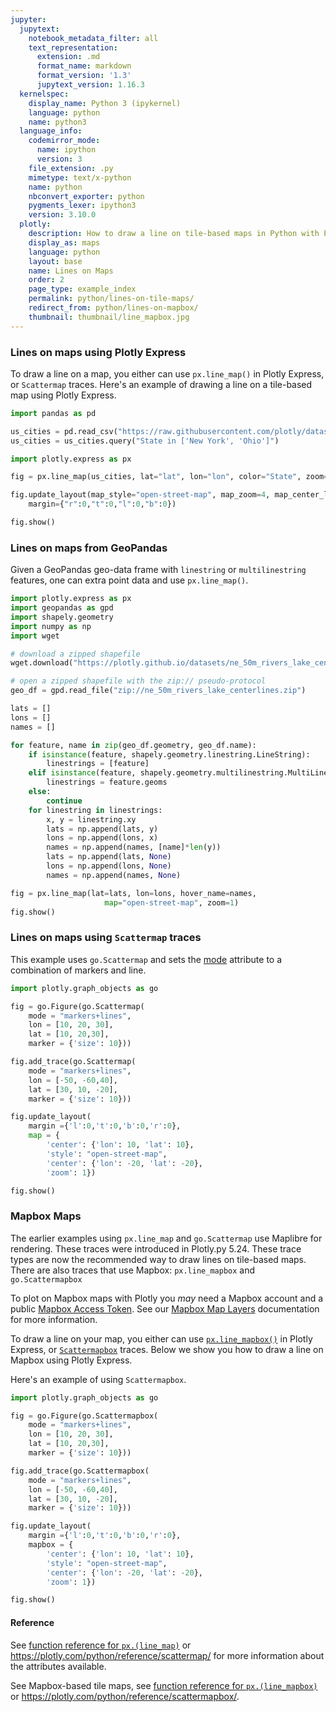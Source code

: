 ```yaml
---
jupyter:
  jupytext:
    notebook_metadata_filter: all
    text_representation:
      extension: .md
      format_name: markdown
      format_version: '1.3'
      jupytext_version: 1.16.3
  kernelspec:
    display_name: Python 3 (ipykernel)
    language: python
    name: python3
  language_info:
    codemirror_mode:
      name: ipython
      version: 3
    file_extension: .py
    mimetype: text/x-python
    name: python
    nbconvert_exporter: python
    pygments_lexer: ipython3
    version: 3.10.0
  plotly:
    description: How to draw a line on tile-based maps in Python with Plotly.
    display_as: maps
    language: python
    layout: base
    name: Lines on Maps
    order: 2
    page_type: example_index
    permalink: python/lines-on-tile-maps/
    redirect_from: python/lines-on-mapbox/
    thumbnail: thumbnail/line_mapbox.jpg
---
```


### Lines on maps using Plotly Express

To draw a line on a map, you either can use `px.line_map()` in Plotly Express, or `Scattermap` traces. Here's an example of drawing a line on a tile-based map using Plotly Express.

```python
import pandas as pd

us_cities = pd.read_csv("https://raw.githubusercontent.com/plotly/datasets/master/us-cities-top-1k.csv")
us_cities = us_cities.query("State in ['New York', 'Ohio']")

import plotly.express as px

fig = px.line_map(us_cities, lat="lat", lon="lon", color="State", zoom=3, height=300)

fig.update_layout(map_style="open-street-map", map_zoom=4, map_center_lat = 41,
    margin={"r":0,"t":0,"l":0,"b":0})

fig.show()
```

### Lines on maps from GeoPandas

Given a GeoPandas geo-data frame with `linestring` or `multilinestring` features, one can extra point data and use `px.line_map()`.

```python
import plotly.express as px
import geopandas as gpd
import shapely.geometry
import numpy as np
import wget

# download a zipped shapefile
wget.download("https://plotly.github.io/datasets/ne_50m_rivers_lake_centerlines.zip")

# open a zipped shapefile with the zip:// pseudo-protocol
geo_df = gpd.read_file("zip://ne_50m_rivers_lake_centerlines.zip")

lats = []
lons = []
names = []

for feature, name in zip(geo_df.geometry, geo_df.name):
    if isinstance(feature, shapely.geometry.linestring.LineString):
        linestrings = [feature]
    elif isinstance(feature, shapely.geometry.multilinestring.MultiLineString):
        linestrings = feature.geoms
    else:
        continue
    for linestring in linestrings:
        x, y = linestring.xy
        lats = np.append(lats, y)
        lons = np.append(lons, x)
        names = np.append(names, [name]*len(y))
        lats = np.append(lats, None)
        lons = np.append(lons, None)
        names = np.append(names, None)

fig = px.line_map(lat=lats, lon=lons, hover_name=names,
                     map="open-street-map", zoom=1)
fig.show()
```

### Lines on maps using `Scattermap` traces

This example uses `go.Scattermap` and sets
the [mode](https://plotly.com/python/reference/scattermapbox/#scattermap-mode) attribute to a combination of markers and line.

```python
import plotly.graph_objects as go

fig = go.Figure(go.Scattermap(
    mode = "markers+lines",
    lon = [10, 20, 30],
    lat = [10, 20,30],
    marker = {'size': 10}))

fig.add_trace(go.Scattermap(
    mode = "markers+lines",
    lon = [-50, -60,40],
    lat = [30, 10, -20],
    marker = {'size': 10}))

fig.update_layout(
    margin ={'l':0,'t':0,'b':0,'r':0},
    map = {
        'center': {'lon': 10, 'lat': 10},
        'style': "open-street-map",
        'center': {'lon': -20, 'lat': -20},
        'zoom': 1})

fig.show()
```

### Mapbox Maps

The earlier examples using `px.line_map` and `go.Scattermap` use Maplibre for rendering. These traces were introduced in Plotly.py 5.24. These trace types are now the recommended way to draw lines on tile-based maps. There are also traces that use Mapbox: `px.line_mapbox` and `go.Scattermapbox`

To plot on Mapbox maps with Plotly you _may_ need a Mapbox account and a public [Mapbox Access Token](https://www.mapbox.com/studio). See our [Mapbox Map Layers](/python/mapbox-layers/) documentation for more information.

To draw a line on your map, you either can use [`px.line_mapbox()`](https://plotly.com/python-api-reference/generated/plotly.express.line_mapbox.html) in Plotly Express, or [`Scattermapbox`](https://plotly.com/python/reference/scattermapbox/) traces. Below we show you how to draw a line on Mapbox using Plotly Express.

Here's an example of using `Scattermapbox`.

```python
import plotly.graph_objects as go

fig = go.Figure(go.Scattermapbox(
    mode = "markers+lines",
    lon = [10, 20, 30],
    lat = [10, 20,30],
    marker = {'size': 10}))

fig.add_trace(go.Scattermapbox(
    mode = "markers+lines",
    lon = [-50, -60,40],
    lat = [30, 10, -20],
    marker = {'size': 10}))

fig.update_layout(
    margin ={'l':0,'t':0,'b':0,'r':0},
    mapbox = {
        'center': {'lon': 10, 'lat': 10},
        'style': "open-street-map",
        'center': {'lon': -20, 'lat': -20},
        'zoom': 1})

fig.show()
```

#### Reference

See [function reference for `px.(line_map)`](https://plotly.com/python-api-reference/generated/plotly.express.line_map) or
https://plotly.com/python/reference/scattermap/ for more information about the attributes available.

See Mapbox-based tile maps, see [function reference for `px.(line_mapbox)`](https://plotly.com/python-api-reference/generated/plotly.express.line_mapbox) or
https://plotly.com/python/reference/scattermapbox/.
